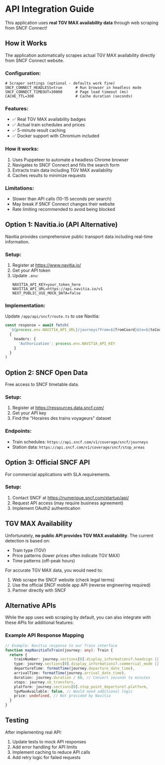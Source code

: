 # API Integration Guide

This application uses **real TGV MAX availability data** through web scraping from SNCF Connect!

## How it Works

The application automatically scrapes actual TGV MAX availability directly from SNCF Connect website.

### Configuration:
```env
# Scraper settings (optional - defaults work fine)
SNCF_CONNECT_HEADLESS=true      # Run browser in headless mode
SNCF_CONNECT_TIMEOUT=30000      # Page load timeout (ms)
CACHE_TTL=300                   # Cache duration (seconds)
```

### Features:
- ✅ Real TGV MAX availability badges
- ✅ Actual train schedules and prices
- ✅ 5-minute result caching
- ✅ Docker support with Chromium included

### How it works:
1. Uses Puppeteer to automate a headless Chrome browser
2. Navigates to SNCF Connect and fills the search form
3. Extracts train data including TGV MAX availability
4. Caches results to minimize requests

### Limitations:
- Slower than API calls (10-15 seconds per search)
- May break if SNCF Connect changes their website
- Rate limiting recommended to avoid being blocked

## Option 1: Navitia.io (API Alternative)

Navitia provides comprehensive public transport data including real-time information.

### Setup:
1. Register at https://www.navitia.io/
2. Get your API token
3. Update `.env`:
   ```
   NAVITIA_API_KEY=your_token_here
   NAVITIA_API_URL=https://api.navitia.io/v1
   NEXT_PUBLIC_USE_MOCK_DATA=false
   ```

### Implementation:
Update `/app/api/sncf/route.ts` to use Navitia:

```typescript
const response = await fetch(
  `${process.env.NAVITIA_API_URL}/journeys?from=${fromCoord}&to=${toCoord}&datetime=${date}`,
  {
    headers: {
      'Authorization': process.env.NAVITIA_API_KEY
    }
  }
)
```

## Option 2: SNCF Open Data

Free access to SNCF timetable data.

### Setup:
1. Register at https://ressources.data.sncf.com/
2. Get your API key
3. Find the "Horaires des trains voyageurs" dataset

### Endpoints:
- Train schedules: `https://api.sncf.com/v1/coverage/sncf/journeys`
- Station data: `https://api.sncf.com/v1/coverage/sncf/stop_areas`

## Option 3: Official SNCF API

For commercial applications with SLA requirements.

### Setup:
1. Contact SNCF at https://numerique.sncf.com/startup/api/
2. Request API access (may require business agreement)
3. Implement OAuth2 authentication

## TGV MAX Availability

Unfortunately, **no public API provides TGV MAX availability**. The current detection is based on:
- Train type (TGV)
- Price patterns (lower prices often indicate TGV MAX)
- Time patterns (off-peak hours)

For accurate TGV MAX data, you would need to:
1. Web scrape the SNCF website (check legal terms)
2. Use the official SNCF mobile app API (reverse engineering required)
3. Partner directly with SNCF

## Alternative APIs

While the app uses web scraping by default, you can also integrate with these APIs for additional features:

### Example API Response Mapping

```typescript
// Example: Navitia response to our Train interface
function mapNavitiaToTrain(journey: any): Train {
  return {
    trainNumber: journey.sections[0].display_informations?.headsign || 'Unknown',
    type: journey.sections[0].display_informations?.commercial_mode || 'Train',
    departureTime: formatTime(journey.departure_date_time),
    arrivalTime: formatTime(journey.arrival_date_time),
    duration: journey.duration / 60, // Convert seconds to minutes
    stops: journey.nb_transfers,
    platform: journey.sections[0].stop_point_departure?.platform,
    tgvMaxAvailable: false, // Would need additional logic
    price: undefined, // Not provided by Navitia
  }
}
```

## Testing

After implementing real API:
1. Update tests to mock API responses
2. Add error handling for API limits
3. Implement caching to reduce API calls
4. Add retry logic for failed requests